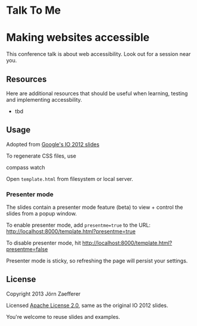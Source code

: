 # Talk To Me
# Making websites accessible

This conference talk is about web accessibility. Look out for a session near you.

## Resources

Here are additional resources that should be useful when learning, testing and implementing accessbility.

* tbd

## Usage

Adopted from [Google's IO 2012 slides](https://code.google.com/p/io-2012-slides/)

To regenerate CSS files, use

  compass watch

Open `template.html` from filesystem or local server.

### Presenter mode

The slides contain a presenter mode feature (beta) to view + control the slides
from a popup window.

To enable presenter mode, add `presentme=true` to the URL: [http://localhost:8000/template.html?presentme=true](http://localhost:8000/template.html?presentme=true)

To disable presenter mode, hit [http://localhost:8000/template.html?presentme=false](http://localhost:8000/template.html?presentme=false)

Presenter mode is sticky, so refreshing the page will persist your settings.

## License

Copyright 2013 Jörn Zaefferer

Licensed [Apache License 2.0](http://www.apache.org/licenses/LICENSE-2.0), same as the original IO 2012 slides.

You're welcome to reuse slides and examples.
